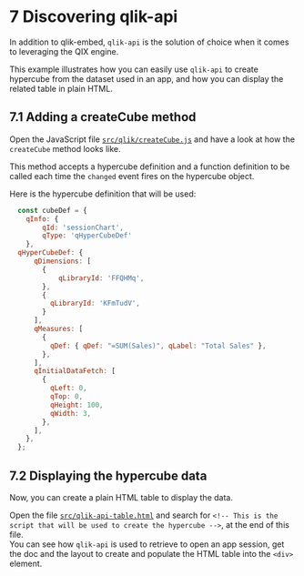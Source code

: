 # 7 Discovering qlik-api

In addition to qlik-embed, `qlik-api` is the solution of choice when it comes to leveraging the QIX engine.  

This example illustrates how you can easily use `qlik-api` to create hypercube from the dataset used in an app, and how you can display the related table in plain HTML.

## 7.1 Adding a createCube method

Open the JavaScript file [`src/qlik/createCube.js`](/src/qlik/createCube.js) and have a look at how the `createCube` method looks like.  

This method accepts a hypercube definition and a function definition to be called each time the `changed` event fires on the hypercube object.

Here is the hypercube definition that will be used:

```javascript
  const cubeDef = {
    qInfo: {
        qId: 'sessionChart',
        qType: 'qHyperCubeDef'
    },
  qHyperCubeDef: {
      qDimensions: [
        {
            qLibraryId: 'FFQHMq',
        },
        {
          qLibraryId: 'KFmTudV',
        }
      ],
      qMeasures: [
        {
          qDef: { qDef: "=SUM(Sales)", qLabel: "Total Sales" },
        },
      ],
      qInitialDataFetch: [
        {
          qLeft: 0,
          qTop: 0,
          qHeight: 100,
          qWidth: 3,
        },
      ],
    },
  };
  ```

## 7.2 Displaying the hypercube data

Now, you can create a plain HTML table to display the data.  

Open the file [`src/qlik-api-table.html`](/src/qlik-api-table.html) and search for `<!-- This is the script that will be used to create the hypercube -->`, at the end of this file.  
You can see how `qlik-api` is used to retrieve to open an app session, get the doc and the layout to create and populate the HTML table into the `<div>` element.
